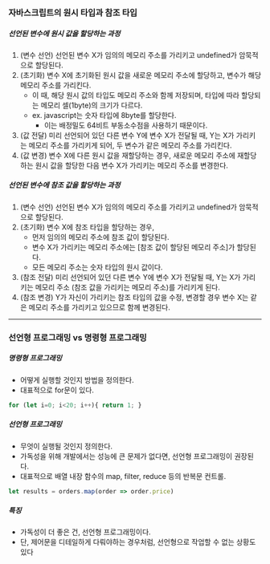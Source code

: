 
### 자바스크립트의 원시 타입과 참조 타입

##### 선언된 변수에 원시 값을 할당하는 과정
  1. (변수 선언) 선언된 변수 X가 임의의 메모리 주소를 가리키고 undefined가 암묵적으로 할당된다.
  2. (초기화) 변수 X에 초기화된 원시 값을 새로운 메모리 주소에 할당하고, 변수가 해당 메모리 주소를 가리킨다.
      - 이 때, 해당 원시 값의 타입도 메모리 주소와 함께 저장되며, 타입에 따라 할당되는 메모리 셀(1byte)의 크기가 다르다.
      - ex. javascript는 숫자 타입에 8byte를 할당한다.
        - 이는 배정밀도 64비트 부동소수점을 사용하기 때문이다.
  3. (값 전달) 미리 선언되어 있던 다른 변수 Y에 변수 X가 전달될 때, Y는 X가 가리키는 메모리 주소를 가리키게 되어, 두 변수가 같은 메모리 주소를 가리킨다.
  4. (값 변경) 변수 X에 다른 원시 값을 재할당하는 경우, 새로운 메모리 주소에 재할당하는 원시 값을 할당한 다음 변수 X가 가리키는 메모리 주소를 변경한다.


##### 선언된 변수에 참조 값을 할당하는 과정
  1. (변수 선언) 선언된 변수 X가 임의의 메모리 주소를 가리키고 undefined가 암묵적으로 할당된다.
  2. (초기화) 변수 X에 참조 타입을 할당하는 경우, 
      - 먼저 임의의 메모리 주소에 참조 값이 할당된다.
      - 변수 X가 가리키는 메모리 주소에는 [참조 값이 할당된 메모리 주소]가 할당된다.
      - 모든 메모리 주소는 숫자 타입의 원시 값이다.
  3. (참조 전달) 미리 선언되어 있던 다른 변수 Y에 변수 X가 전달될 때, Y는 X가 가리키는 메모리 주소 (참조 값을 가리키는 메모리 주소)를 가리키게 된다.
  4. (참조 변경) Y가 자신이 가리키는 참조 타입의 값을 수정, 변경할 경우 변수 X는 같은 메모리 주소를 가리키고 있으므로 함께 변경된다.



---

### 선언형 프로그래밍 vs 명령형 프로그래밍

##### 명령형 프로그래밍
  - 어떻게 실행할 것인지 방법을 정의한다.
  - 대표적으로 for문이 있다.
  ```javascript
  for (let i=0; i<20; i++){ return 1; }
  ```

##### 선언형 프로그래밍
  - 무엇이 실행될 것인지 정의한다.
  - 가독성을 위해 개발에서는 성능에 큰 문제가 없다면, 선언형 프로그래밍이 권장된다.
  - 대표적으로 배열 내장 함수의 map, filter, reduce 등의 반복문 컨트롤.
  ```javascript
  let results = orders.map(order => order.price)
  ```



##### 특징
  - 가독성이 더 좋은 건, 선언형 프로그래밍이다.
  - 단, 제어문을 디테일하게 다뤄야하는 경우처럼, 선언형으로 작업할 수 없는 상황도 있다
